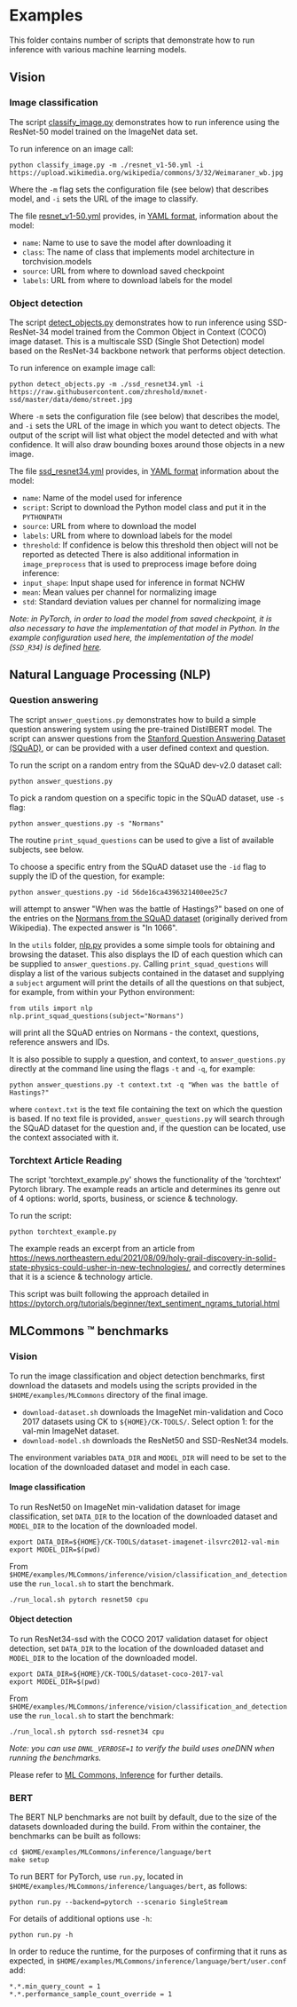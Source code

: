 # Examples

This folder contains number of scripts that demonstrate how to run inference with various machine learning models.

## Vision

### Image classification

The script [classify_image.py](classify_image.py) demonstrates how to run inference using the ResNet-50 model trained on the ImageNet data set.

To run inference on an image call:

```
python classify_image.py -m ./resnet_v1-50.yml -i https://upload.wikimedia.org/wikipedia/commons/3/32/Weimaraner_wb.jpg
```

Where the `-m` flag sets the configuration file (see below) that describes model, and `-i` sets the URL of the image to classify.

The file [resnet_v1-50.yml](resnet_v1-50.yml) provides, in [YAML format](https://docs.ansible.com/ansible/latest/reference_appendices/YAMLSyntax.html), information about the model:

- `name`: Name to use to save the model after downloading it
- `class`: The name of class that implements model architecture in torchvision.models
- `source`: URL from where to download saved checkpoint
- `labels`: URL from where to download labels for the model

### Object detection

The script [detect_objects.py](detect_object.py) demonstrates how to run inference using SSD-ResNet-34 model trained from the Common Object in Context (COCO) image dataset. This is a multiscale SSD (Single Shot Detection) model based on the ResNet-34 backbone network that performs object detection.

To run inference on example image call:

```
python detect_objects.py -m ./ssd_resnet34.yml -i https://raw.githubusercontent.com/zhreshold/mxnet-ssd/master/data/demo/street.jpg
```

Where `-m` sets the configuration file (see below) that describes the model, and `-i` sets the URL of the image in which you want to detect objects. The output of the script will list what object the model detected and with what confidence. It will also draw bounding boxes around those objects in a new image.

The file [ssd_resnet34.yml](ssd_resnet34.yml) provides, in [YAML format](https://docs.ansible.com/ansible/latest/reference_appendices/YAMLSyntax.html) information about the model:
- `name`: Name of the model used for inference
- `script`: Script to download the Python model class and put it in the `PYTHONPATH`
- `source`: URL from where to download the model
- `labels`: URL from where to download labels for the model
- `threshold`: If confidence is below this threshold then object will not be reported as detected
There is also additional information in `image_preprocess` that is used to preprocess image before doing inference:
- `input_shape`: Input shape used for inference in format NCHW
- `mean`: Mean values per channel for normalizing image
- `std`: Standard deviation values per channel for normalizing image

_Note: in PyTorch, in order to load the model from saved checkpoint, it is also necessary to have the implementation of that model in Python. In the example configuration used here, the implementation of the model (`SSD_R34`) is defined [here](https://github.com/mlcommons/inference/tree/master/vision/classification_and_detection/python/models)._

## Natural Language Processing (NLP)

### Question answering

The script `answer_questions.py` demonstrates how to build a simple question answering system using the pre-trained DistilBERT model. The script can answer questions from the [Stanford Question Answering Dataset (SQuAD)](https://rajpurkar.github.io/SQuAD-explorer/), or can be provided with a user defined context and question.

To run the script on a random entry from the SQuAD dev-v2.0 dataset call:

```
python answer_questions.py
```

To pick a random question on a specific topic in the SQuAD dataset, use `-s` flag:

```
python answer_questions.py -s "Normans"
```

The routine `print_squad_questions` can be used to give a list of available subjects, see below.


To choose a specific entry from the SQuAD dataset use the `-id` flag to supply the ID of the question, for example:

```
python answer_questions.py -id 56de16ca4396321400ee25c7
```

will attempt to answer "When was the battle of Hastings?" based on one of the entries on the [Normans from the SQuAD dataset](https://rajpurkar.github.io/SQuAD-explorer/explore/v2.0/dev/Normans.html) (originally derived from Wikipedia). The expected answer is "In 1066".

In the `utils` folder, [nlp.py](utils/nlp.py) provides a some simple tools for obtaining and browsing the dataset. This also displays the ID of each question which can be supplied to `answer_questions.py`. Calling `print_squad_questions` will display a list of the various subjects contained in the dataset and supplying a `subject` argument will print the details of all the questions on that subject, for example, from within your Python environment:

```
from utils import nlp
nlp.print_squad_questions(subject="Normans")
```

will print all the SQuAD entries on Normans - the context, questions, reference answers and IDs.

It is also possible to supply a question, and context, to `answer_questions.py` directly at the command line using the flags `-t` and `-q`, for example:

```
python answer_questions.py -t context.txt -q "When was the battle of Hastings?"
```

where `context.txt` is the text file containing the text on which the question is based. If no text file is provided, `answer_questions.py` will search through the SQuAD dataset for the question and, if the question can be located, use the context associated with it.

### Torchtext Article Reading

The script 'torchtext_example.py' shows the functionality of the 'torchtext' Pytorch library. The example reads an article and determines its genre out of 4 options: world, sports, business, or science & technology.

To run the script:

```
python torchtext_example.py
```

The example reads an excerpt from an article from https://news.northeastern.edu/2021/08/09/holy-grail-discovery-in-solid-state-physics-could-usher-in-new-technologies/, and correctly determines that it is a science & technology article.

This script was built following the approach detailed in https://pytorch.org/tutorials/beginner/text_sentiment_ngrams_tutorial.html

## MLCommons :tm: benchmarks

### Vision

To run the image classification and object detection benchmarks, first download the datasets and models using the scripts provided in the `$HOME/examples/MLCommons` directory of the final image.

  * `download-dataset.sh` downloads the ImageNet min-validation and Coco 2017 datasets using CK to `${HOME}/CK-TOOLS/`. Select option 1: for the val-min ImageNet dataset.
  * `download-model.sh` downloads the ResNet50 and SSD-ResNet34 models.

The environment variables `DATA_DIR` and `MODEL_DIR` will need to be set to the location of the downloaded dataset and model in each case.

#### Image classification

To run ResNet50 on ImageNet min-validation dataset for image classification, set `DATA_DIR` to the location of the downloaded dataset and `MODEL_DIR` to the location of the downloaded model.

```
export DATA_DIR=${HOME}/CK-TOOLS/dataset-imagenet-ilsvrc2012-val-min
export MODEL_DIR=$(pwd)
```

From `$HOME/examples/MLCommons/inference/vision/classification_and_detection` use the `run_local.sh` to start the benchmark.

```
./run_local.sh pytorch resnet50 cpu
```

#### Object detection

To run ResNet34-ssd with the COCO 2017 validation dataset for object detection, set `DATA_DIR` to the location of the downloaded dataset and `MODEL_DIR` to the location of the downloaded model.

```
export DATA_DIR=${HOME}/CK-TOOLS/dataset-coco-2017-val
export MODEL_DIR=$(pwd)
```

From `$HOME/examples/MLCommons/inference/vision/classification_and_detection` use the `run_local.sh` to start the benchmark:

```
./run_local.sh pytorch ssd-resnet34 cpu
```

_Note: you can use `DNNL_VERBOSE=1` to verify the build uses oneDNN when running the benchmarks._

Please refer to [ML Commons, Inference](https://github.com/mlcommons/inference/tree/master/vision/classification_and_detection) for further details.

### BERT

The BERT NLP benchmarks are not built by default, due to the size of the datasets downloaded during the build. From within the container, the benchmarks can be built as follows:

```
cd $HOME/examples/MLCommons/inference/language/bert
make setup
```

To run BERT for PyTorch, use `run.py`, located in `$HOME/examples/MLCommons/inference/languages/bert`, as follows:

```
python run.py --backend=pytorch --scenario SingleStream
```

For details of additional options use `-h`:

```
python run.py -h
```

In order to reduce the runtime, for the purposes of confirming that it runs as expected, in `$HOME/examples/MLCommons/inference/language/bert/user.conf` add:

```
*.*.min_query_count = 1
*.*.performance_sample_count_override = 1
```
